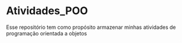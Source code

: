 # Atividades_POO
Esse repositório tem como propósito armazenar minhas atividades de programação orientada a objetos
